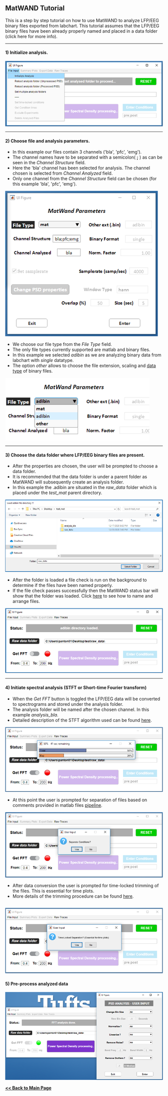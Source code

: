 ## MatWAND Tutorial

This is a step by step tutorial on how to use MatWAND to analyze LFP/EEG binary files exported from labchart. 
This tutorial assumes that the LFP/EEG binary files have been already properly named and placed in a data folder (click here for more info).

---

#### 1) Initialize analysis.

![Banner](/Images/tutorial/init.png)

---

#### 2) Choose file and analysis parameters. 

- In this example our files contain 3 channels ('bla', 'pfc', 'emg'). 
- The channel names have to be separated with a semicolon( **;** ) as can be seen in the *Channel Structure* field. 
- Here the 'bla' channel has been selected for analysis. The channel chosen is selected from *Channel Analyzed* field. 
- Only one channel from the *Channel Structure* field can be chosen (for this example 'bla', 'pfc', 'emg'). 

![Banner](/Images/tutorial/input_parameters_gui.png)

- We choose our file type from the *File Type* field. 
- The only file types currently supported are matlab and binary files. 
- In this example we selected *adibin* as we are analyzing binary data from labchart with *single* datatype. 
- The option *other* allows to choose the file extension, scaling and [data type](/Docs/Inputs.md) of binary files.

![Banner](/Images/tutorial/file_type.png)

---

#### 3) Choose the data folder where LFP/EEG binary files are present. 

- After the properties are chosen, the user will be prompted to choose a data folder. 
- It is recommended that the data folder is under a parent folder as MatWAND will subsequently create an analysis folder. 
- In this example the .adibin are situated in the *raw_data* folder which is placed under the *test_mat* parent directory.

![Banner](/Images/tutorial/load_raw_data.png)

- After the folder is loaded a file check is run on the background to determine if the files have been named properly. 
- If the file check passes successfully then the MatWAND status bar will show that the folder was loaded. Click [here](/Docs/Inputs.md) to see how to name and arrange files.

![Banner](/Images/tutorial/gui_raw_data_loaded.png)

---

#### 4) Initiate spectral analysis (STFT or Short-time Fourier transform)

- When the *Get FFT* button is toggled the LFP/EEG data will be converted to spectrograms and stored under the analysis folder.
- The analysis folder will be named after the chosen channel. In this example *analysis_bla*.
- Detailed description of the STFT algorithm used can be found [here](https://www.mathworks.com/help/signal/ug/power-spectral-density-estimates-using-fft.html).

![Banner](/Images/tutorial/fft_progress.png)

- At this point the user is prompted for separation of files based on comments provided in matlab files [pipeline](/Images). 

![Banner](/Images/tutorial/separate_conditions.png)

- After data conversion the user is prompted for time-locked trimming of the files. This is essential for time plots. 
- More details of the trimming procedure can be found [here]().

![Banner](/Images/tutorial/time_lock_trim.png)
---

#### 5) Pre-process analyzed data

![Banner](/Images/tutorial/psd_process.png)



**[<< Back to Main Page](/README.md)**


